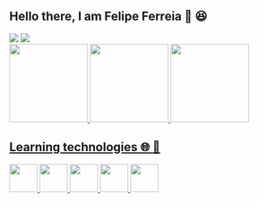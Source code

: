 ## Hello there, I am Felipe Ferreia :wave: :satisfied: <br>

<div>
  <a href="https://www.linkedin.com/in/eu-felipe/" target="_blank"><img src="https://img.shields.io/badge/-LinkedIn-%230077B5?style=for-the-badge&logo=linkedin&logoColor=white" target="_blank"></a>
  <a href = "mailto:eufelipe857@gmail.com"><img src="https://img.shields.io/badge/Gmail-D14836?style=for-the-badge&logo=gmail&logoColor=white" target="_blank"></a>
  
</div width="50" height="50">

<div>
<a href="https://github.com/FF857">
<img height="140em" src= "https://github-readme-stats.vercel.app/api?isername=FF857&anuraghazra&show_icons=true&theme=dark"/>
<img height="140em" src="https://github-readme-stats.vercel.app/api/top-langs/?username=FF857&layout=compact&langs_count=7&theme=dracula"/>
<img height="140em" src="https://github-readme-stats.vercel.app/api?username=FF857&show_icons=true&theme=dracula&include_all_commits=true&count_private=true"/>
</div>

## Learning technologies :globe_with_meridians: :memo:

<div>
  <img src="https://cdn.jsdelivr.net/gh/devicons/devicon/icons/javascript/javascript-original.svg" width="50" height="50"/>
  <img src="https://cdn.jsdelivr.net/gh/devicons/devicon/icons/html5/html5-original.svg" width="50" height="50"/>
  <img src="https://cdn.jsdelivr.net/gh/devicons/devicon/icons/css3/css3-original.svg" width="50" height="50"/>
  <img src="https://cdn.jsdelivr.net/gh/devicons/devicon/icons/git/git-original.svg" width="50" height="50"/>
  <img src="https://cdn.jsdelivr.net/gh/devicons/devicon/icons/python/python-original.svg" width="50" height="50"/>                          
</div>


